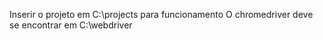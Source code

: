 Inserir o projeto em C:\\projects para funcionamento
O chromedriver deve se encontrar em C:\\webdriver
